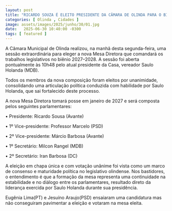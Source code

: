 ```yaml
---
layout: post
title: "RICARDO SOUZA É ELEITO PRESIDENTE DA CÂMARA DE OLINDA PARA O BIÊNIO 27-28; MILCON RANGEL SERÁ O PRIMEIRO SECRETÁRIO"
categories: [ Olinda , Cidades ]
image: assets/images/2025/junho/30/01.jpg
date:   2025-06-30 10:40:00 -0300
tags: [ featured ]
---
```

A Câmara Municipal de Olinda realizou, na manhã desta segunda-feira, uma sessão extraordinária para eleger a nova Mesa Diretora que comandará os trabalhos legislativos no biênio 2027–2028. A sessão foi aberta pontualmente às 10h48 pelo atual presidente da Casa, vereador Saulo Holanda (MDB).

Todos os membros da nova composição foram eleitos por unanimidade, consolidando uma articulação política conduzida com habilidade por Saulo Holanda, que sai fortalecido deste processo.

A nova Mesa Diretora tomará posse em janeiro de 2027 e será composta pelos seguintes parlamentares:

•	Presidente: Ricardo Sousa (Avante)
	
•	1º Vice-presidente: Professor Marcelo (PSD)
	
•	2º Vice-presidente: Márcio Barbosa (Avante)
	
•	1º Secretário: Milcon Rangel (MDB)
	
•	2º Secretário: Iran Barbosa (DC)

A eleição em chapa única e com votação unânime foi vista como um marco de consenso e maturidade política no legislativo olindense. Nos bastidores, o entendimento é que a formação da mesa representa uma continuidade na estabilidade e no diálogo entre os parlamentares, resultado direto da liderança exercida por Saulo Holanda durante sua presidência.

Eugênia Lima(PT) e Jesuíno Araujo(PSD) ensaiaram uma candidatura mas não conseguiram pavimentar a eleição e votaram na mesa eleita.